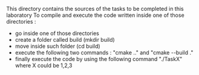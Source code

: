 This directory contains the sources of the tasks to be completed in this laboratory
To compile and execute the code written inside one of those directories :
 - go inside one of those directories
 - create a folder called build (mkdir build)
 - move inside such folder (cd build)
 - execute the following two commands : "cmake .." and "cmake --build ."
 - finally execute the code by using the following command "./TaskX" where X could be 1,2,3
